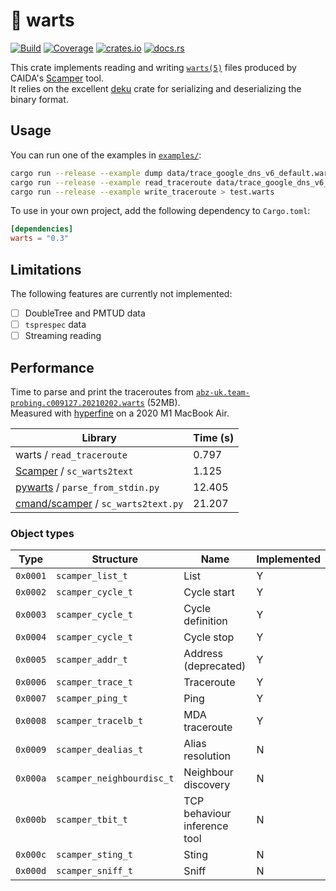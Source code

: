 # 💢 warts

[![Build](https://img.shields.io/github/workflow/status/dioptra-io/warts/Build)](https://github.com/dioptra-io/warts/actions/workflows/build.yml)
[![Coverage](https://img.shields.io/codecov/c/github/dioptra-io/warts)](https://app.codecov.io/gh/dioptra-io/warts)
[![crates.io](https://img.shields.io/crates/v/warts?logo=crates)](https://crates.io/crates/warts/)
[![docs.rs](https://img.shields.io/docsrs/warts)](https://docs.rs/warts/)

This crate implements reading and writing
[`warts(5)`](https://www.caida.org/catalog/software/scamper/man/warts.5.pdf)
files produced by CAIDA's [Scamper](https://www.caida.org/catalog/software/scamper/) tool.  
It relies on the excellent [deku](https://github.com/sharksforarms/deku) crate for serializing and deserializing the binary format.

## Usage

You can run one of the examples in [`examples/`](examples/):

```bash
cargo run --release --example dump data/trace_google_dns_v6_default.warts
cargo run --release --example read_traceroute data/trace_google_dns_v6_default.warts
cargo run --release --example write_traceroute > test.warts
```

To use in your own project, add the following dependency to `Cargo.toml`:
```toml
[dependencies]
warts = "0.3"
```

## Limitations

The following features are currently not implemented:

- [ ] DoubleTree and PMTUD data
- [ ] `tsprespec` data
- [ ] Streaming reading

## Performance

Time to parse and print the traceroutes from [`abz-uk.team-probing.c009127.20210202.warts`](https://publicdata.caida.org/datasets/topology/ark/ipv4/probe-data/team-1/2021/cycle-20210202/abz-uk.team-probing.c009127.20210202.warts.gz) (52MB).  
Measured  with [hyperfine](https://github.com/sharkdp/hyperfine) on a 2020 M1 MacBook Air.

| Library                                                                              | Time (s)   |
|--------------------------------------------------------------------------------------|------------|
| warts / `read_traceroute`                                                            | 0.797      |
| [Scamper](https://www.caida.org/catalog/software/scamper/) / `sc_warts2text`         | 1.125      |
| [pywarts](https://github.com/drakkar-lig/scamper-pywarts) / `parse_from_stdin.py`    | 12.405     |
| [cmand/scamper](https://github.com/cmand/scamper) / `sc_warts2text.py`               | 21.207     |

### Object types

| Type     | Structure                 | Name                         | Implemented |
|----------|---------------------------|------------------------------|-------------|
| `0x0001` | `scamper_list_t`          | List                         | Y           |
| `0x0002` | `scamper_cycle_t`         | Cycle start                  | Y           |
| `0x0003` | `scamper_cycle_t`         | Cycle definition             | Y           |
| `0x0004` | `scamper_cycle_t`         | Cycle stop                   | Y           |
| `0x0005` | `scamper_addr_t`          | Address (deprecated)         | Y           |
| `0x0006` | `scamper_trace_t`         | Traceroute                   | Y           |
| `0x0007` | `scamper_ping_t`          | Ping                         | Y           |
| `0x0008` | `scamper_tracelb_t`       | MDA traceroute               | Y           |
| `0x0009` | `scamper_dealias_t`       | Alias resolution             | N           |
| `0x000a` | `scamper_neighbourdisc_t` | Neighbour discovery          | N           |
| `0x000b` | `scamper_tbit_t`          | TCP behaviour inference tool | N           |
| `0x000c` | `scamper_sting_t`         | Sting                        | N           |
| `0x000d` | `scamper_sniff_t`         | Sniff                        | N           |
